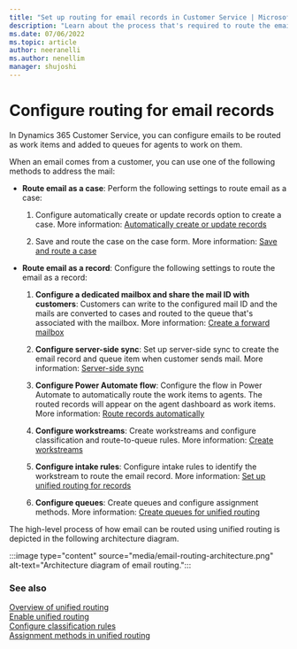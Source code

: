 ```yaml
---
title: "Set up routing for email records in Customer Service | MicrosoftDocs"
description: "Learn about the process that's required to route the email record using unified routing in Customer Service."
ms.date: 07/06/2022
ms.topic: article
author: neeranelli
ms.author: nenellim
manager: shujoshi
---
```


# Configure routing for email records

In Dynamics 365 Customer Service, you can configure emails to be routed as work items and added to queues for agents to work on them.

When an email comes from a customer, you can use one of the following methods to address the mail:

- **Route email as a case**: Perform the following settings to route email as a case:

  1. Configure automatically create or update records option to create a case. More information: [Automatically create or update records](automatically-create-update-records.md)
  
  1. Save and route the case on the case form. More information: [Save and route a case](customer-service-hub-user-guide-case-queues-and-routing.md#save-and-route-a-case)

- **Route email as a record**: Configure the following settings to route the email as a record:

  1. **Configure a dedicated mailbox and share the mail ID with customers**: Customers can write to the configured mail ID and the mails are converted to cases and routed to the queue that's associated with the mailbox. More information: [Create a forward mailbox](../customerengagement/on-premises/admin/create-forward-mailboxes-edit-mailboxes.md?view=op-9-1&preserve-view=true)
  
  1. **Configure server-side sync**: Set up server-side sync to create the email record and queue item when customer sends mail. More information: [Server-side sync](../customerengagement/on-premises/admin/server-side-synchronization.md?view=op-9-1&preserve-view=true)
  
  1. **Configure Power Automate flow**: Configure the flow in Power Automate to automatically route the work items to agents. The routed records will appear on the agent dashboard as work items. More information: [Route records automatically](routing-trigger-automatic.md)

  1. **Configure workstreams**: Create workstreams and configure classification and route-to-queue rules. More information: [Create workstreams](create-workstreams.md)

  1. **Configure intake rules**: Configure intake rules to identify the workstream to route the email record. More information: [Set up unified routing for records](set-up-record-routing.md)

  1. **Configure queues**: Create queues and configure assignment methods. More information: [Create queues for unified routing](queues-omnichannel.md)

The high-level process of how email can be routed using unified routing is depicted in the following architecture diagram.

:::image type="content" source="media/email-routing-architecture.png" alt-text="Architecture diagram of email routing.":::

### See also

[Overview of unified routing](overview-unified-routing.md)  
[Enable unified routing](provision-unified-routing.md)  
[Configure classification rules](configure-work-classification.md)  
[Assignment methods in unified routing](assignment-methods.md)  